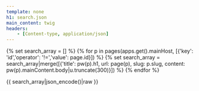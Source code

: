 ```yaml
---
template: none
h1: search.json
main_content: twig
headers:
    - [Content-type, application/json]
---
```


{% set search_array = [] %}
{% for p in pages(apps.get().mainHost, [{'key': 'id','operator': '!=','value': page.id}]) %}
{% set search_array = search_array|merge([{'title': pw(p).h1, url: page(p), slug: p.slug, content: pw(p).mainContent.body|u.truncate(300)}]) %}
{% endfor %}

{{ search_array|json_encode()|raw }}
